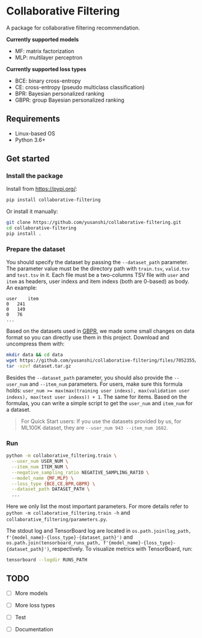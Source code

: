 # Collaborative Filtering

A package for collaborative filtering recommendation.

**Currently supported models**

- MF: matrix factorization
- MLP: multilayer perceptron

**Currently supported loss types**

- BCE: binary cross-entropy
- CE: cross-entropy (pseudo multiclass classification)
- BPR: Bayesian personalized ranking
- GBPR: group Bayesian personalized ranking

## Requirements

- Linux-based OS
- Python 3.6+


## Get started

### Install the package

Install from <https://pypi.org/>:

```bash
pip install collaborative-filtering
```

Or install it manually:

```bash
git clone https://github.com/yusanshi/collaborative-filtering.git
cd collaborative-filtering
pip install .
```

### Prepare the dataset

You should specify the dataset by passing the `--dataset_path` parameter. The parameter value must be the directory path with `train.tsv`, `valid.tsv` and `test.tsv` in it. Each file must be a two-columns TSV file with `user` and `item` as headers, user indexs and item indexs (both are 0-based) as body. An example:
```tsv
user	item
0	241
0	149
0	76
...
```

Based on the datasets used in [GBPR](https://citeseerx.ist.psu.edu/viewdoc/download?doi=10.1.1.415.9378&rep=rep1&type=pdf), we made some small changes on data format so you can directly use them in this project. Download and uncompress them with:
```bash
mkdir data && cd data
wget https://github.com/yusanshi/collaborative-filtering/files/7052355/dataset.tar.gz
tar -xzvf dataset.tar.gz
```

Besides the `--dataset_path` parameter, you should also provide the `--user_num` and `--item_num` parameters. For users, make sure this formula holds: `user_num >= max(max(training user indexs), max(validation user indexs), max(test user indexs)) + 1`. The same for items. Based on the formulas, you can write a simple script to get the `user_num` and `item_num` for a dataset.

> For Quick Start users: If you use the datasets provided by us, for ML100K dataset, they are `--user_num 943 --item_num 1682`.

### Run

```bash
python -m collaborative_filtering.train \
  --user_num USER_NUM \
  --item_num ITEM_NUM \
  --negative_sampling_ratio NEGATIVE_SAMPLING_RATIO \
  --model_name {MF,MLP} \
  --loss_type {BCE,CE,BPR,GBPR} \
  --dataset_path DATASET_PATH \
  ...
```
Here we only list the most important parameters. For more details refer to `python -m collaborative_filtering.train -h` and `collaborative_filtering/parameters.py`.

The stdout log and TensorBoard log are located in `os.path.join(log_path, f'{model_name}-{loss_type}-{dataset_path}')` and `os.path.join(tensorboard_runs_path, f'{model_name}-{loss_type}-{dataset_path}')`, respectively. To visualize metrics with TensorBoard, run:
```bash
tensorboard --logdir RUNS_PATH
```

## TODO

- [ ] More models
- [ ] More loss types
- [ ] Test
- [ ] Documentation

